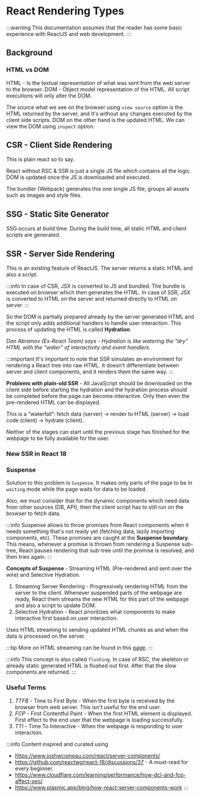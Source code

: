 # React Rendering Types

:::warning
This documentation assumes that the reader has some basic experience with ReactJS and web development.
:::

## Background

### HTML vs DOM

HTML - Is the textual representation of what was sent from the web server to the browser.
DOM - Object model representation of the HTML. All script executions will only alter the DOM.

The source what we see on the browser using `view source` option is the HTML returned by the server,
and it's without any changes executed by the client
side scripts.
DOM on the other hand is the updated HTML. We can view the DOM using `inspect` option.

## CSR - Client Side Rendering

This is plain react so to say.

React without RSC & SSR is just a single JS file which contains all the logic.
DOM is updated once the JS is downloaded and executed.

The bundler (Webpack) generates this one single JS file, groups all assets such as images and style files.

## SSG - Static Site Generator

SSG occurs at build time. During the build time, all static HTML and client scripts are generated.

## SSR - Server Side Rendering

This is an existing feature of ReactJS. The server returns a static HTML and also a script.

:::info
In case of CSR, JSX is converted to JS and bundled. The bundle is executed on browser which then generates the HTML.
In case of SSR, JSX is converted to HTML on the server and returned directly to HTML on server.
:::

So the DOM is partially prepared already by the server generated HTML and
the script only adds additional handlers to handle user interaction.
This process of updating the HTML is called **Hydration**.

_Dan Abramov (Ex-React Team) says - Hydration is like watering the “dry” HTML with the “water” of interactivity and event handlers._

:::important
It's important to note that SSR simulates an environment for rendering a React tree into raw HTML.
It doesn't differentiate between server and client components, and it renders them the same way.
:::

**Problems with plain-old SSR** - All JavaScript should be downloaded on the client side before starting the hydration
and the hydration process should be completed before the page can become interactive.
Only then even the pre-rendered HTML can be displayed.

This is a “waterfall”: fetch data (server) → render to HTML (server) → load code (client) → hydrate (client).

Neither of the stages can start until the previous stage has finished for the webpage to be fully available for the user.

### New SSR in React 18

### Suspense

Solution to this problem is `Suspense`. It makes only parts of the page to be in `waiting` mode
while the page waits for data to be loaded.

Also, we must consider that for the dynamic components which need data from other sources (DB, API),
then the client script has to still run on the browser to fetch data.

:::info
Suspense allows to throw promises from React components when it needs something that's not ready yet
(fetching data, lazily importing components, etc).
These promises are caught at the **Suspense boundary**. This means, whenever a promise is thrown from rendering a Suspense sub-tree,
React pauses rendering that sub-tree until the promise is resolved, and then tries again.
:::

**Concepts of Suspense** - Streaming HTML (Pre-rendered and sent over the wire) and Selective Hydration.

1. Streaming Server Rendering - Progressively rendering HTML from the server to the client.
   Whenever suspended parts of the webpage are ready, React them streams the new HTML for this part of the webpage and
   also a script to update DOM.
2. Selective Hydration - React prioritizes what components to make interactive first based on user interaction.

Uses HTML streaming to sending updated HTML chunks as and when the data is processed on the server.

:::tip
More on HTML streaming can be found in this [page](../html-streaming).
:::

:::info
This concept is also called `flushing`.
In case of RSC, the skeleton or already static generated HTML is flushed out first.
After that the slow components are returned.
:::

### Useful Terms

1. _TTFB_ - Time to First Byte - When the first byte is received by the browser from web server. This isn't useful for the end user.
2. _FCP_ - First Contentful Paint - When the first HTML element is displayed. First effect to the end user that the webpage is loading successfully.
3. _TTI_ - Time To Interactive - When the webpage is responding to user interaction.

:::info
Content inspired and curated using

-   https://www.joshwcomeau.com/react/server-components/
-   https://github.com/reactwg/react-18/discussions/37 - A must-read for every beginner.
-   https://www.cloudflare.com/learning/performance/how-dcl-and-fcp-affect-seo/
-   https://www.plasmic.app/blog/how-react-server-components-work
    :::

